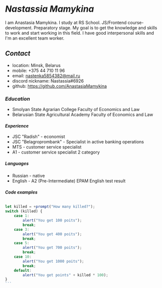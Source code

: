 # ***Nastassia Mamykina***
I am Anastasia Mamykina. I study at RS School. JS/Frontend course-development. Preparatory stage. My goal is to get the knowledge and skills to work and start working in this field.
I have good interpersonal skills and I'm an excellent team worker.
## ***Contact***
* location: Minsk, Belarus
* mobile: +375 44 710 11 96
* email: nastenka5854382@mail.ru
* discord nickname: Nastassia#6926
* github: https://github.com/AnastasiaMamykina
### ***Education***
* Smolyan State Agrarian College Faculty of Economics and Law
* Belarusian State Agricultural Academy
Faculty of Economics and Law
#### ***Experience***
* JSC "Radish" - economist
* JSC "Belagroprombank" - Specialist in active banking operations
* MTS - customer service specialist 
* A1 - customer service specialist 2 category
##### ***Languages***
* Russian - native
* English - A2 (Pre-Intermediate) EPAM English test result
###### ***Code examples***
````javascript
let killed = +prompt("How many killed?");
switch (killed) {
    case 1:
        alert("You get 100 poits");
        break;
    case 3:
        alert("You get 400 poits");
        break;
    case 5:
        alert("You get 700 poits");
        break;
    case 10:
        alert("You get 1000 poits");
        break;
    default:
        alert("You get points" + killed * 100);
}
```
